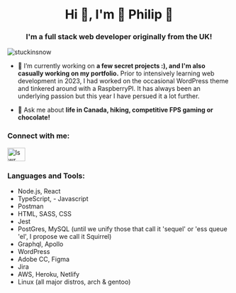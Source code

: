 <h1 align="center">Hi 👋, I'm 🥑 Philip 🥑</h1>
<h3 align="center">I'm a full stack web developer originally from the UK!</h3>

<p align="left"> <img src="https://komarev.com/ghpvc/?username=stuckinsnow&label=Profile%20views&color=0e75b6&style=flat" alt="stuckinsnow" /> </p>

- 🔭 I’m currently working on **a few secret projects :), and I'm also casually working on my portfolio.** Prior to intensively learning web development in 2023, I had worked on the occasional WordPress theme and tinkered around with a RaspberryPI. It has always been an underlying passion but this year I have persued it a lot further.
  
- 💬 Ask me about **life in Canada, hiking, competitive FPS gaming or chocolate!** 

<h3 align="left">Connect with me:</h3>
<p align="left">
<a href="https://linkedin.com/in/lswr" target="blank"><img align="center" src="https://raw.githubusercontent.com/rahuldkjain/github-profile-readme-generator/master/src/images/icons/Social/linked-in-alt.svg" alt="lswr" height="30" width="40" /></a>
</p>

<h3 align="left">Languages and Tools:</h3>

- Node.js, React
- TypeScript, - Javascript
- Postman
- HTML, SASS, CSS
- Jest
- PostGres, MySQL (until we unify those that call it 'sequel' or 'ess queue 'el', I propose we call it Squirrel)
- Graphql, Apollo
- WordPress 
- Adobe CC, Figma
- Jira
- AWS, Heroku, Netlify
- Linux (all major distros, arch & gentoo)
